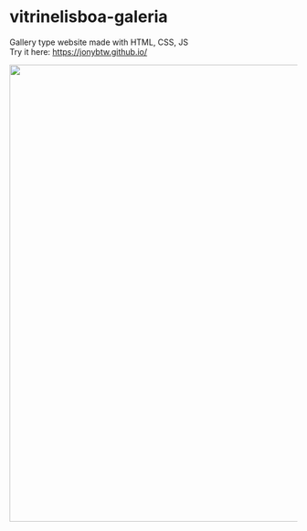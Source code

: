 # vitrinelisboa-galeria
Gallery type website made with HTML, CSS, JS<br>
Try it here: https://jonybtw.github.io/



<img src="https://github.com/Jonybtw/jonybtw.github.io/assets/84144569/4c56f3b5-d2b3-40e2-a437-0b0e2c4667de" width="541" height="800">
